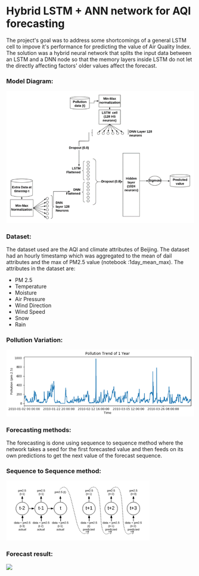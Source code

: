 # Hybrid LSTM + ANN network for AQI forecasting

The project's goal was to address some shortcomings of a general LSTM cell to impove it's performance for predicting the value of Air Quality Index. The solution was a hybrid neural network that splits the input data between an LSTM and a DNN node so that the memory layers inside LSTM do not let the directly affecting factors' older values affect the forecast.<br>

### Model Diagram:
<img src = "/Images/model.png"></img>

### Dataset:
The dataset used are the AQI and climate attributes of Beijing. The dataset had an hourly timestamp which was aggregated to the mean of dail attributes and the max of PM2.5 value (notebook :1day_mean_max). The attributes in the dataset are:<br>
- PM 2.5
- Temperature
- Moisture
- Air Pressure
- Wind Direction
- Wind Speed 
- Snow
- Rain
### Pollution Variation:
<img src = "/Images/dataset1.png"></img>

### Forecasting methods:
The forecasting is done using sequence to sequence method where the network takes a seed for the first forecasted value and then feeds on its own predictions to get the next value of the forecast sequence.

### Sequence to Sequence method:
<img src = "/Images/seq2seq.png"></img>

### Forecast result:
<img src = "/Images/forecast_14days_lines.png"></img>



